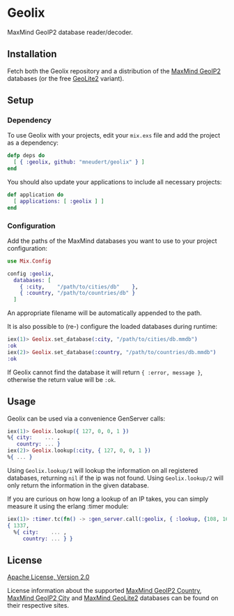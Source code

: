 # Geolix

MaxMind GeoIP2 database reader/decoder.


## Installation

Fetch both the Geolix repository and a distribution of the
[MaxMind GeoIP2](http://dev.maxmind.com/geoip/geoip2/downloadable/)
databases (or the free [GeoLite2](http://dev.maxmind.com/geoip/geoip2/geolite2/)
variant).


## Setup

### Dependency

To use Geolix with your projects, edit your `mix.exs` file and add the project
as a dependency:

```elixir
defp deps do
  [ { :geolix, github: "mneudert/geolix" } ]
end
```

You should also update your applications to include all necessary projects:

```elixir
def application do
  [ applications: [ :geolix ] ]
end
```

### Configuration

Add the paths of the MaxMind databases you want to use to your project
configuration:

```elixir
use Mix.Config

config :geolix,
  databases: [
    { :city,    "/path/to/cities/db"    },
    { :country, "/path/to/countries/db" }
  ]
```

An appropriate filename will be automatically appended to the path.

It is also possible to (re-) configure the loaded databases during runtime:

```elixir
iex(1)> Geolix.set_database(:city, "/path/to/cities/db.mmdb")
:ok
iex(2)> Geolix.set_database(:country, "/path/to/countries/db.mmdb")
:ok
```

If Geolix cannot find the database it will return `{ :error, message }`,
otherwise the return value will be `:ok`.


## Usage

Geolix can be used via a convenience GenServer calls:

```elixir
iex(1)> Geolix.lookup({ 127, 0, 0, 1 })
%{ city:    ... ,
   country: ... }
iex(2)> Geolix.lookup(:city, { 127, 0, 0, 1 })
%{ ... }
```

Using `Geolix.lookup/1` will lookup the information on all registered databases,
returning `nil` if the ip was not found. Using `Geolix.lookup/2` will only
return the information in the given database.

If you are curious on how long a lookup of an IP takes, you can simply measure
it using the erlang :timer module:

```elixir
iex(1)> :timer.tc(fn() -> :gen_server.call(:geolix, { :lookup, {108, 168, 255, 243} }) end)
{ 1337,
  %{ city:    ... ,
     country: ... } }
```


## License

[Apache License, Version 2.0](http://www.apache.org/licenses/LICENSE-2.0)

License information about the supported
[MaxMind GeoIP2 Country](http://www.maxmind.com/en/country),
[MaxMind GeoIP2 City](http://www.maxmind.com/en/city) and
[MaxMind GeoLite2](http://dev.maxmind.com/geoip/geoip2/geolite2/) databases
can be found on their respective sites.
